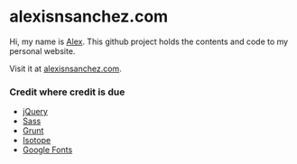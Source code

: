 # alexisnsanchez.com

Hi, my name is [Alex](http://www.alexisnsanchez.com). This github project holds the contents and code to my personal website.

Visit it at [alexisnsanchez.com](http://www.alexisnsanchez.com).

### Credit where credit is due

- [jQuery](http://jquery.com)
- [Sass](http://sass-lang.com)
- [Grunt](http://gruntjs.com)
- [Isotope](http://isotope.metafizzy.co/)
- [Google Fonts](http://google.com/fonts)
